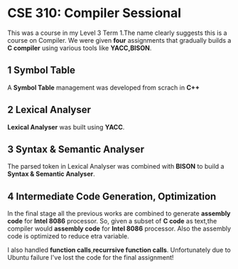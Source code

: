 CSE 310: Compiler Sessional
====================================
This was a course in my Level 3 Term 1.The name clearly suggests this is a course on Compiler. We were given **four** assignments that gradually builds a **C compiler** using various tools like **YACC,BISON**.


1  Symbol Table
---------------
A **Symbol Table** management was developed from scrach in **C++**

2 Lexical Analyser
------------------
**Lexical Analyser** was built using **YACC**.


3 Syntax & Semantic Analyser
--------------------------
The parsed token in Lexical Analyser was combined with **BISON** to build a **Syntax & Semantic Analyser**.

4 Intermediate Code Generation, Optimization
--------------------------------------------
In the final stage all the previous works are combined to generate **assembly code** for **Intel 8086** processor.
So, given a subset of **C code** as text,the compiler would **assembly code** for **Intel 8086** processor.
Also the assembly code is optimized to reduce etra variable.

I also handled **function calls**,**recurrsive function calls**.
Unfortunately due to Ubuntu failure I've lost
the code for the final assignment!

